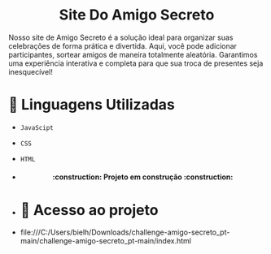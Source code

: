 <h1 align="center"> Site Do Amigo Secreto </h1>
Nosso site de Amigo Secreto é a solução ideal para organizar suas celebrações de forma prática e divertida. Aqui, você pode adicionar participantes, sortear amigos de maneira totalmente aleatória. Garantimos uma experiência interativa e completa para que sua troca de presentes seja inesquecível!

# :hammer: Linguagens Utilizadas 

- `JavaScipt`
- `CSS`
- `HTML`

- <h4 align="center"> 
    :construction:  Projeto em construção  :construction:
</h4>


- # 📁 Acesso ao projeto
- file:///C:/Users/bielh/Downloads/challenge-amigo-secreto_pt-main/challenge-amigo-secreto_pt-main/index.html
